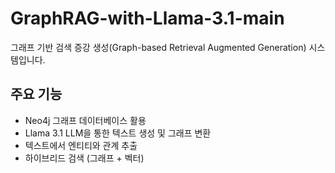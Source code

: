 # GraphRAG-with-Llama-3.1-main

그래프 기반 검색 증강 생성(Graph-based Retrieval Augmented Generation) 시스템입니다.

## 주요 기능
- Neo4j 그래프 데이터베이스 활용
- Llama 3.1 LLM을 통한 텍스트 생성 및 그래프 변환
- 텍스트에서 엔티티와 관계 추출
- 하이브리드 검색 (그래프 + 벡터)
